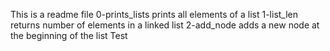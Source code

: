 This is a readme file
0-prints_lists prints all elements of a list
1-list_len returns number of elements in a linked list
2-add_node adds a new node at the beginning of the list
Test

